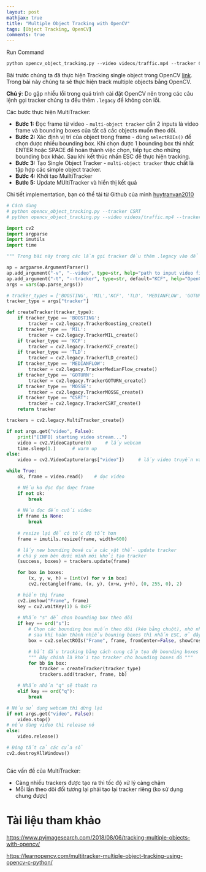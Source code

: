 ```yaml
---
layout: post
mathjax: true
title: "Multiple Object Tracking with OpenCV"
tags: [Object Tracking, OpenCV]
comments: true
---
```


Run Command

```python
python opencv_object_tracking.py --video videos/traffic.mp4 --tracker CSRT
```
Bài trước chúng ta đã thực hiện Tracking single object trong OpenCV [link](https://github.com/huytranvan2010/OpenCV-Object-Tracking). Trong bài này chúng ta sẽ thực hiện track multiple objects bằng OpenCV.

**Chú ý**: Do gặp nhiều lỗi trong quá trình cài đặt OpenCV nên trong các câu lệnh gọi tracker chúng ta đều thêm `.legacy` để không còn lỗi.

Các bước thực hiện MultiTracker:
* **Bước 1:** Đọc frame từ video - `multi-object tracker` cần 2 inputs là video frame và bounding boxes của tất cả các objects muốn theo dõi.
* **Bước 2:** Xác định vị trí của object trong frame - dùng `selectROIs()` để chọn được nhiều bounding box. Khi chọn được 1 bounding box thì nhất ENTER hoặc SPACE để hoàn thành việc chọn, tiếp tục cho những bounding box khác. Sau khi kết thúc nhấn ESC để thực hiện tracking.
* **Bước 3:** Tạo Single Object Tracker - `multi-object tracker` thực chất là tập hợp các simple object tracker.
* **Bước 4:** Khởi tạo MuiltiTracker
* **Bước 5:** Update MUltiTracker và hiển thị kết quả 

Chi tiết implementation, bạn có thể tải từ Github của mình [huytranvan2010](https://github.com/huytranvan2010/Multiple-Objects-Tracking-with-OpenCV)
```python
# Cách dùng
# python opencv_object_tracking.py --tracker CSRT
# python opencv_object_tracking.py --video videos/traffic.mp4 --tracker CSRT

import cv2
import argparse
import imutils
import time

""" Trong bài này trong các lần gọi tracker đều thêm .legacy vào để tránh báo lỗi, bị nhiều lần dù cài opencv-contrib-python """

ap = argparse.ArgumentParser()
ap.add_argument("-v", "--video", type=str, help="path to input video file")
ap.add_argument("-t", "--tracker", type=str, default="KCF", help="OpenCV object tracker type")  # truyền vào in hoa như bên dưới
args = vars(ap.parse_args())

# tracker_types = ['BOOSTING', 'MIL','KCF', 'TLD', 'MEDIANFLOW', 'GOTURN', 'MOSSE', 'CSRT']
tracker_type = args["tracker"]

def createTracker(tracker_type):
    if tracker_type == 'BOOSTING':
        tracker = cv2.legacy.TrackerBoosting_create()
    if tracker_type == 'MIL':
        tracker = cv2.legacy.TrackerMIL_create()
    if tracker_type == 'KCF':
        tracker = cv2.legacy.TrackerKCF_create()
    if tracker_type == 'TLD':
        tracker = cv2.legacy.TrackerTLD_create()
    if tracker_type == 'MEDIANFLOW':
        tracker = cv2.legacy.TrackerMedianFlow_create()
    if tracker_type == 'GOTURN':
        tracker = cv2.legacy.TrackerGOTURN_create()
    if tracker_type == 'MOSSE':
        tracker = cv2.legacy.TrackerMOSSE_create()
    if tracker_type == "CSRT":
        tracker = cv2.legacy.TrackerCSRT_create()
    return tracker

trackers = cv2.legacy.MultiTracker_create()

if not args.get("video", False):
    print("[INFO] starting video stream...")
    video = cv2.VideoCapture(0)     # lấy webcam
    time.sleep(1.)      # warm up
else:
    video = cv2.VideoCapture(args["video"])     # lấy video truyền vào

while True:
    ok, frame = video.read()    # đọc video

    # Nếu ko đọc đọc được frame
    if not ok:
        break
    
    # Nếu đọc đến cuối video
    if frame is None:
        break
    
    # resize lại để có tốc độ tốt hơn
    frame = imutils.resize(frame, width=600)

    # lấy new bounding boxé của các vật thể- update tracker
    # chú ý xem bên dưới mình mới khởi tạo tracker
    (success, boxes) = trackers.update(frame)

    for box in boxes:
        (x, y, w, h) = [int(v) for v in box]
        cv2.rectangle(frame, (x, y), (x+w, y+h), (0, 255, 0), 2)

    # hiển thị frame
    cv2.imshow("Frame", frame)
    key = cv2.waitKey(1) & 0xFF
    
    # Nhấn "s" để chọn bounding box theo dõi
    if key == ord("s"):
        # Chọn các bounding box muốn theo dõi (kéo bằng chuột), nhớ nhấn ENTER hoặc SPACE để hoàn thành 1 bounding box
        # sau khi hoàn thành nhiều bouning boxes thì nhấn ESC, ở đây có method selectROIs
        box = cv2.selectROIs("Frame", frame, fromCenter=False, showCrosshair=True)

        # bắt đầu tracking bằng cách cung cấp tọa độ bounding boxes
        """ Đây chính là khởi tạo tracker cho bounding boxes đó """
        for bb in box:
            tracker = createTracker(tracker_type)
            trackers.add(tracker, frame, bb)

    # Nhấn nhấn "q" sẽ thoát ra
    elif key == ord("q"):
        break

# Nếu sử dụng webcam thì dừng lại
if not args.get("video", False):
    video.stop()
# nếu dùng video thì release nó
else:
    video.release()

# Đóng tất cả các cửa sổ
cv2.destroyAllWindows()
   
```
Các vấn đề của MultiTracker:
* Càng nhiều trackers được tạo ra thì tốc độ xử lý càng chậm
* Mỗi lần theo dõi đối tương lại phải tạo lại tracker riêng (ko sử dụng chung được)

# Tài liệu tham khảo
https://www.pyimagesearch.com/2018/08/06/tracking-multiple-objects-with-opencv/

https://learnopencv.com/multitracker-multiple-object-tracking-using-opencv-c-python/

